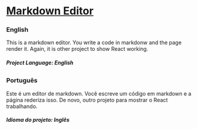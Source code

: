 # [Markdown Editor](https://vitorpatzlaff-markdown.netlify.app)
### English
This is a markdown editor. You write a code in markdonw and the page render it. Again, it is other project to show React working.
##### Project Language: English
##
### Português
Este é um editor de markdown. Você escreve um código em markdown e a página rederiza isso. De novo, outro projeto para mostrar o React trabalhando.
##### Idioma do projeto: Inglês
